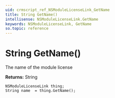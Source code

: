 ```yaml
---
uid: crmscript_ref_NSModuleLicenseLink_GetName
title: String GetName()
intellisense: NSModuleLicenseLink.GetName
keywords: NSModuleLicenseLink, GetName
so.topic: reference
---
```


# String GetName()

The name of the module license

**Returns:** String

```crmscript
NSModuleLicenseLink thing;
String name  = thing.GetName();
```

